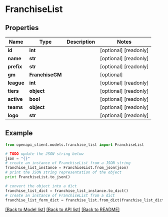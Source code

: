 # FranchiseList


## Properties
Name | Type | Description | Notes
------------ | ------------- | ------------- | -------------
**id** | **int** |  | [optional] [readonly] 
**name** | **str** |  | [optional] [readonly] 
**prefix** | **str** |  | [optional] [readonly] 
**gm** | [**FranchiseGM**](FranchiseGM.md) |  | [optional] 
**league** | **int** |  | [optional] [readonly] 
**tiers** | **object** |  | [optional] [readonly] 
**active** | **bool** |  | [optional] [readonly] 
**teams** | **object** |  | [optional] [readonly] 
**logo** | **str** |  | [optional] [readonly] 

## Example

```python
from openapi_client.models.franchise_list import FranchiseList

# TODO update the JSON string below
json = "{}"
# create an instance of FranchiseList from a JSON string
franchise_list_instance = FranchiseList.from_json(json)
# print the JSON string representation of the object
print FranchiseList.to_json()

# convert the object into a dict
franchise_list_dict = franchise_list_instance.to_dict()
# create an instance of FranchiseList from a dict
franchise_list_form_dict = franchise_list.from_dict(franchise_list_dict)
```
[[Back to Model list]](../README.md#documentation-for-models) [[Back to API list]](../README.md#documentation-for-api-endpoints) [[Back to README]](../README.md)


